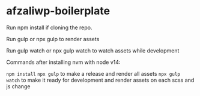 # afzaliwp-boilerplate
 Run npm install if cloning the repo.
 
 Run gulp or npx gulp to render assets
 
 Run gulp watch or npx gulp watch to watch assets while development

 Commands after installing nvm with node v14:
 
 ```npm install```
 ```npx gulp``` to make a release and render all assets
 ```npx gulp watch``` to make it ready for development and render assets on each scss and js change
